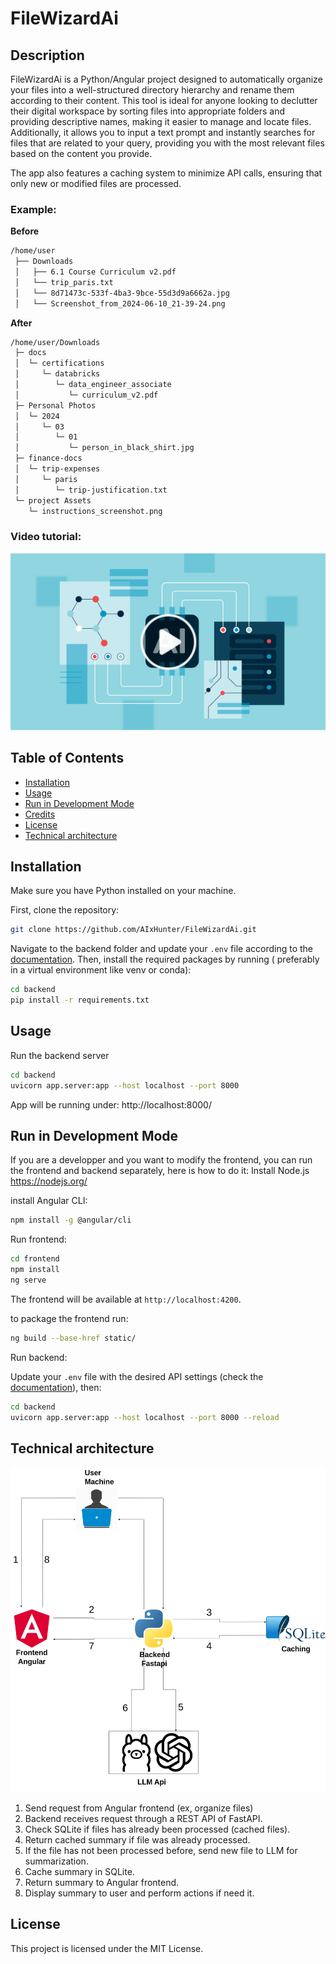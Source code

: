 # FileWizardAi

## Description

FileWizardAi is a Python/Angular project designed to automatically organize your files into a well-structured directory
hierarchy and rename them according to their content. This tool is ideal for anyone looking to declutter their digital
workspace by sorting files into appropriate folders and providing descriptive names, making it easier to manage and
locate files. Additionally, it allows you to input a text prompt and instantly searches for files that are related to
your query, providing you with the most relevant files based on the content you provide.

The app also features a caching system to minimize API calls, ensuring that only new or modified files are processed.

### Example:

**Before**

```bash
/home/user
 ├── Downloads
 │   ├── 6.1 Course Curriculum v2.pdf
 │   └── trip_paris.txt
 │   └── 8d71473c-533f-4ba3-9bce-55d3d9a6662a.jpg
 │   └── Screenshot_from_2024-06-10_21-39-24.png
 ```

**After**

```bash
/home/user/Downloads
 ├─ docs
 │  └─ certifications
 │     └─ databricks
 │        └─ data_engineer_associate
 │           └─ curriculum_v2.pdf
 ├─ Personal Photos
 │  └─ 2024
 │     └─ 03
 │        └─ 01
 │           └─ person_in_black_shirt.jpg
 ├─ finance-docs
 │  └─ trip-expenses
 │     └─ paris
 │        └─ trip-justification.txt
 └─ project Assets
    └─ instructions_screenshot.png
```

### Video tutorial:

[![Watch the video](./yt_video_logo.png)](https://www.youtube.com/watch?v=T1rXLox80rM)


## Table of Contents

- [Installation](#installation)
- [Usage](#usage)
- [Run in Development Mode](#run-in-development-mode)
- [Credits](#credits)
- [License](#license)
- [Technical architecture](#technical-architecture)

## Installation

Make sure you have Python installed on your machine.

First, clone the repository:

```bash
git clone https://github.com/AIxHunter/FileWizardAi.git
```

Navigate to the backend folder and update your `.env` file according to the [documentation](.env.md). Then, install the
required
packages by running ( preferably in a virtual environment like venv or conda):

```bash
cd backend
pip install -r requirements.txt
```

## Usage

Run the backend server

```bash
cd backend
uvicorn app.server:app --host localhost --port 8000
```

App will be running under: http://localhost:8000/

## Run in Development Mode

If you are a developper and you want to modify the frontend, you can run the frontend and backend separately, here is
how to do it:
Install Node.js https://nodejs.org/

install Angular CLI:

```bash
npm install -g @angular/cli
```

Run frontend:

```bash
cd frontend
npm install
ng serve
```

The frontend will be available at `http://localhost:4200`.

to package the frontend run:

```bash
ng build --base-href static/
```

Run backend:

Update your `.env` file with the desired API settings (check the [documentation](.env.md)), then:

```bash
cd backend
uvicorn app.server:app --host localhost --port 8000 --reload
```

## Technical architecture

<img src="filewizardai_architecture.png" alt="Online Image" width="600"/>

1. Send request from Angular frontend (ex, organize files)
2. Backend receives request through a REST API of FastAPI.
3. Check SQLite if files has already been processed (cached files).
4. Return cached summary if file was already processed.
5. If the file has not been processed before, send new file to LLM for summarization.
6. Cache summary in SQLite.
7. Return summary to Angular frontend.
8. Display summary to user and perform actions if need it.

## License

This project is licensed under the MIT License.
